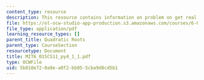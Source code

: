```yaml
---
content_type: resource
description: This resource contains information on problem on get real.
file: https://ol-ocw-studio-app-production.s3.amazonaws.com/courses/6-01sc-introduction-to-electrical-engineering-and-computer-science-i-spring-2011/5b810e720a9ea0f2bb055cba9d8cd5b1_MIT6_01SCS11_py4_1_1.pdf
file_type: application/pdf
learning_resource_types: []
parent_title: Quadratic Roots
parent_type: CourseSection
resourcetype: Document
title: MIT6_01SCS11_py4_1_1.pdf
type: OCWFile
uid: 5b810e72-0a9e-a0f2-bb05-5cba9d8cd5b1
---
```

